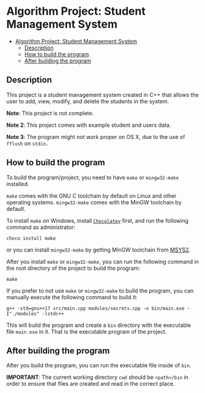 Algorithm Project: Student Management System
============================================

- [Algorithm Project: Student Management System](#algorithm-project-student-management-system)
  - [Description](#description)
  - [How to build the program](#how-to-build-the-program)
  - [After building the program](#after-building-the-program)

Description
-----------
This project is a student management system created in C++ that
allows the user to add, view, modify, and delete the students in the system.

**Note**: This project is not complete.

**Note 2**: This project comes with example student and users data.

**Note 3**: The program might not work proper on OS X, due to the use of `fflush` on `stdin.`

How to build the program
------------------------
To build the program/project, you need to have `make` or `mingw32-make` installed.

`make` comes with the GNU C toolchain by default on Linux and other operating systems.
`mingw32-make` comes with the MinGW toolchain by default.

To install `make` on Windows, install [`Chocolatey`](https://chocolatey.org/) first, and run the following command as administrator:
```
choco install make
```

or you can install `mingw32-make` by getting MinGW toolchain from [MSYS2](https://www.msys2.org/).

After you install `make` or `mingw32-make`, you can run the following command in the root directory of the project to build the program:
```
make
```

If you prefer to not use `make` or `mingw32-make` to build the program, you can manually execute the following command to build it:
```
g++ -std=gnu++17 src/main.cpp modules/secrets.cpp -o bin/main.exe -I"./modules" -lstdc++
```

This will build the program and create a `bin` directory with the executable file `main.exe` in it. That is the executable program of the project.

After building the program
--------------------------

After you build the program, you can run the executable file inside of `bin`.

**IMPORTANT**: The current working directory `cwd` should be `<path>/bin` in order to ensure that files are created and read in the correct place.